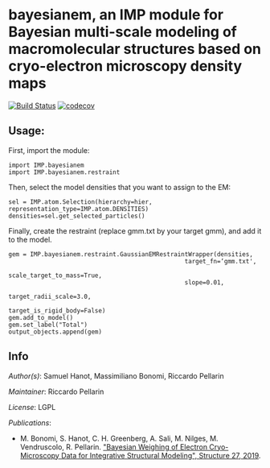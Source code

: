 # bayesianem, an IMP module for Bayesian multi-scale modeling of macromolecular structures based on cryo-electron microscopy density maps

[![Build Status](https://github.com/salilab/bayesianem/actions/workflows/build.yml/badge.svg)](https://github.com/salilab/bayesianem/actions/workflows/build.yml)
[![codecov](https://codecov.io/gh/salilab/bayesianem/branch/main/graph/badge.svg)](https://codecov.io/gh/salilab/bayesianem)

## Usage:

First, import the module:

```
import IMP.bayesianem
import IMP.bayesianem.restraint
```

Then, select the model densities that you want to assign to the EM:

```
sel = IMP.atom.Selection(hierarchy=hier, representation_type=IMP.atom.DENSITIES)
densities=sel.get_selected_particles()
```

Finally, create the restraint (replace gmm.txt by your target gmm), and add it to the model.

```
gem = IMP.bayesianem.restraint.GaussianEMRestraintWrapper(densities,
                                                 target_fn=‘gmm.txt',
                                                 scale_target_to_mass=True,
                                                 slope=0.01,
                                                 target_radii_scale=3.0,
                                                 target_is_rigid_body=False)
gem.add_to_model()
gem.set_label("Total")
output_objects.append(gem)
```

## Info

_Author(s)_: Samuel Hanot, Massimiliano Bonomi, Riccardo Pellarin

_Maintainer_: Riccardo Pellarin

_License_: LGPL

_Publications_:
 - M. Bonomi, S. Hanot, C. H. Greenberg, A. Sali, M. Nilges, M. Vendruscolo, R. Pellarin. ["Bayesian Weighing of Electron Cryo-Microscopy Data for Integrative Structural Modeling", Structure 27, 2019](https://pubmed.ncbi.nlm.nih.gov/30393052/).
